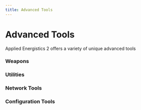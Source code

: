 ```yaml
---
title: Advanced Tools
---
```


# Advanced Tools

Applied Energistics 2 offers a variety of unique advanced tools

### Weapons

<CategoryIndex category="Advanced Tools/Weapons" />
  
### Utilities

<CategoryIndex category="Advanced Tools/Utilities" />
  
### Network Tools

<CategoryIndex category="Advanced Tools/Network Tools" />
  
### Configuration Tools

<CategoryIndex category="Advanced Tools/Configuration Tools" />
